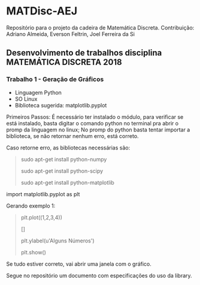 # MATDisc-AEJ
Repositório para o projeto da cadeira de Matemática Discreta. Contribuição: Adriano Almeida, Everson Feltrin, Joel Ferreira da Si

## Desenvolvimento de trabalhos disciplina MATEMÁTICA DISCRETA 2018

### Trabalho 1 - Geração de Gráficos

* Linguagem Python
* SO Linux
* Biblioteca sugerida: matplotlib.pyplot
 

Primeiros Passos: É necessário ter instalado o módulo, para verificar se está instalado, basta digitar o comando python no terminal pra abrir o promp da linguagem no linux; No promp do python basta tentar importar a biblioteca, se não retornar nenhum erro, está correto.

Caso retorne erro, as bibliotecas necessárias são:
<blockquote>
<p>sudo apt-get install python-numpy</p>
<p>sudo apt-get install python-scipy</p>
<p>sudo apt-get install python-matplotlib </p>
 
</blockquote>
import matplotlib.pyplot as plt

Gerando exemplo 1:

<blockquote>
<p>plt.plot((1,2,3,4))</p>
<p>[<matplotlib.lines.Line2D object at 0x8fd48ac>] </p>
<p>plt.ylabel(u'Alguns Números')</p>
<p>plt.show() </p>
</blockquote>

Se tudo estiver correto, vai abrir uma janela com o gráfico.

Segue no repositório um documento com especificações do uso da library.



